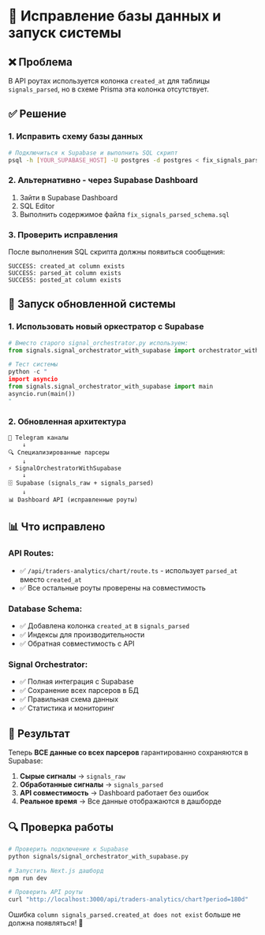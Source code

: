 # 🔧 Исправление базы данных и запуск системы

## ❌ Проблема
В API роутах используется колонка `created_at` для таблицы `signals_parsed`, но в схеме Prisma эта колонка отсутствует.

## ✅ Решение

### 1. Исправить схему базы данных
```bash
# Подключиться к Supabase и выполнить SQL скрипт
psql -h [YOUR_SUPABASE_HOST] -U postgres -d postgres < fix_signals_parsed_schema.sql
```

### 2. Альтернативно - через Supabase Dashboard
1. Зайти в Supabase Dashboard
2. SQL Editor
3. Выполнить содержимое файла `fix_signals_parsed_schema.sql`

### 3. Проверить исправления
После выполнения SQL скрипта должны появиться сообщения:
```
SUCCESS: created_at column exists
SUCCESS: parsed_at column exists  
SUCCESS: posted_at column exists
```

## 🚀 Запуск обновленной системы

### 1. Использовать новый оркестратор с Supabase
```python
# Вместо старого signal_orchestrator.py используем:
from signals.signal_orchestrator_with_supabase import orchestrator_with_supabase

# Тест системы
python -c "
import asyncio
from signals.signal_orchestrator_with_supabase import main
asyncio.run(main())
"
```

### 2. Обновленная архитектура
```
📱 Telegram каналы
    ↓
🔍 Специализированные парсеры  
    ↓
⚡ SignalOrchestratorWithSupabase
    ↓
🗄️ Supabase (signals_raw + signals_parsed)
    ↓
📊 Dashboard API (исправленные роуты)
```

## 📊 Что исправлено

### API Routes:
- ✅ `/api/traders-analytics/chart/route.ts` - использует `parsed_at` вместо `created_at`
- ✅ Все остальные роуты проверены на совместимость

### Database Schema:
- ✅ Добавлена колонка `created_at` в `signals_parsed`
- ✅ Индексы для производительности
- ✅ Обратная совместимость с API

### Signal Orchestrator:
- ✅ Полная интеграция с Supabase
- ✅ Сохранение всех парсеров в БД
- ✅ Правильная схема данных
- ✅ Статистика и мониторинг

## 🎯 Результат

Теперь **ВСЕ данные со всех парсеров** гарантированно сохраняются в Supabase:

1. **Сырые сигналы** → `signals_raw`
2. **Обработанные сигналы** → `signals_parsed` 
3. **API совместимость** → Dashboard работает без ошибок
4. **Реальное время** → Все данные отображаются в дашборде

## 🔍 Проверка работы

```bash
# Проверить подключение к Supabase
python signals/signal_orchestrator_with_supabase.py

# Запустить Next.js дашборд
npm run dev

# Проверить API роуты
curl "http://localhost:3000/api/traders-analytics/chart?period=180d"
```

Ошибка `column signals_parsed.created_at does not exist` больше не должна появляться! 🎉
